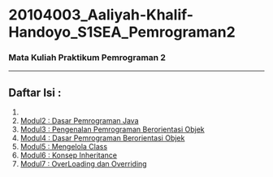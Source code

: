 # 20104003_Aaliyah-Khalif-Handoyo_S1SEA_Pemrograman2
### Mata Kuliah Praktikum Pemrograman 2

<hr>

## Daftar Isi :
1.
2.  [Modul2 : Dasar Pemrograman Java](https://github.com/kucing31/20104003_Aaliyah-Khalif-Handoyo_S1SEA_Pemrograman2/tree/Modul0)
3.  [Modul3 : Pengenalan Pemrograman Berorientasi Objek](https://github.com/kucing31/20104003_Aaliyah-Khalif-Handoyo_S1SEA_Pemrograman2/tree/Modul3)
4.  [Modul4 : Dasar Pemrograman Berorientasi Objek](https://github.com/kucing31/20104003_Aaliyah-Khalif-Handoyo_S1SEA_Pemrograman2/tree/Modul4)
5.  [Modul5 : Mengelola Class](https://github.com/kucing31/20104003_Aaliyah-Khalif-Handoyo_S1SEA_Pemrograman2/tree/Modul5)
6.  [Modul6 : Konsep Inheritance](https://github.com/kucing31/20104003_Aaliyah-Khalif-Handoyo_S1SEA_Pemrograman2/tree/Modul6)
7.  [Modul7 : OverLoading dan Overriding](https://github.com/kucing31/20104003_Aaliyah-Khalif-Handoyo_S1SEA_Pemrograman2/tree/Modul7)
